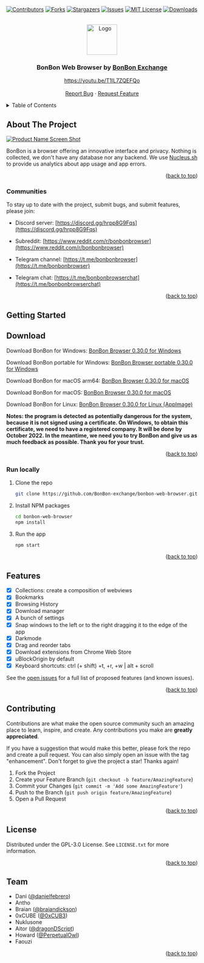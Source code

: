 <div id="top"></div>

[![Contributors][contributors-shield]][contributors-url]
[![Forks][forks-shield]][forks-url]
[![Stargazers][stars-shield]][stars-url]
[![Issues][issues-shield]][issues-url]
[![MIT License][license-shield]][license-url]
[![Downloads][downloads-shield]][downloads-url]

<!-- PROJECT LOGO -->
<br />
<div align="center">
    <a href="https://bonbon.exchange" target="_blank"><img src="https://raw.githubusercontent.com/BonBon-exchange/bonbon-web-browser/main/assets/icon.png" alt="Logo" width="80" height="80"></a>

  <h3 align="center">BonBon Web Browser by <a href="https://bonbon.exchange">BonBon Exchange</h3>

  <p align="center">
    <a href="https://youtu.be/T1lL7ZQEFQo" target="_blank">https://youtu.be/T1lL7ZQEFQo</a>
    <br />
    <br />
    <a href="https://github.com/BonBon-exchange/bonbon-web-browser/issues/new?assignees=&labels=bug&template=1-Bug_report.md">Report Bug</a>
    ·
    <a href="https://github.com/BonBon-exchange/bonbon-web-browser/issues/new?assignees=&labels=enhancement&template=3-Feature_request.md">Request Feature</a>
  </p>
</div>

<!-- TABLE OF CONTENTS -->
<details>
  <summary>Table of Contents</summary>
  <ol>
    <li>
      <a href="#about-the-project">About The Project</a>
      <ul>
        <li><a href="#communities">Communities</a></li>
      </ul>
    </li>
    <li>
      <a href="#getting-started">Getting Started</a>
      <ul>
        <li><a href="#download">Download</a></li>
        <li><a href="#run-locally">Run locally</a></li>
      </ul>
    </li>
    <li><a href="#features">Features</a></li>
    <li><a href="#contributing">Contributing</a></li>
    <li><a href="#license">License</a></li>
    <li><a href="#team">Team</a></li>
  </ol>
</details>

<!-- ABOUT THE PROJECT -->

## About The Project

[![Product Name Screen Shot][product-screenshot]](https://github.com/BonBon-exchange/bonbon-web-browser)

BonBon is a browser offering an innovative interface and privacy. Nothing is collected, we don't have any database nor any backend. We use [Nucleus.sh](https://www.nucleus.sh/) to provide us analytics about app usage and app errors.

<p align="right">(<a href="#top">back to top</a>)</p>

### Communities

To stay up to date with the project, submit bugs, and submit features, please join:

- Discord server: [https://discord.gg/hrpp8G9Fqs](https://discord.gg/hrpp8G9Fqs)

- Subreddit: [https://www.reddit.com/r/bonbonbrowser](https://www.reddit.com/r/bonbonbrowser)

- Telegram channel: [https://t.me/bonbonbrowser](https://t.me/bonbonbrowser)

- Telegram chat: [https://t.me/bonbonbrowserchat](https://t.me/bonbonbrowserchat)

<p align="right">(<a href="#top">back to top</a>)</p>

<!-- GETTING STARTED -->

## Getting Started

## Download

Download BonBon for Windows: [BonBon Browser 0.30.0 for Windows](https://github.com/BonBon-exchange/bonbon-web-browser/releases/download/v0.30.0/BonBon-Setup-0.30.0.exe)

Download BonBon portable for Windows: [BonBon Browser portable 0.30.0 for Windows](https://github.com/BonBon-exchange/bonbon-web-browser/releases/download/v0.30.0/BonBon-Browser---portable.exe)

Download BonBon for macOS arm64: [BonBon Browser 0.30.0 for macOS](https://github.com/BonBon-exchange/bonbon-web-browser/releases/download/v0.30.0/BonBon-0.30.0-arm64.dmg)

Download BonBon for macOS: [BonBon Browser 0.30.0 for macOS](https://github.com/BonBon-exchange/bonbon-web-browser/releases/download/v0.30.0/BonBon-0.30.0.dmg)

Download BonBon for Linux: [BonBon Browser 0.30.0 for Linux (AppImage)](https://github.com/BonBon-exchange/bonbon-web-browser/releases/download/v0.30.0/BonBon-0.30.0.AppImage)

**Notes: the program is detected as potentially dangerous for the system, because it is not signed using a certificate. On Windows, to obtain this certificate, we need to have a registered company. It will be done by October 2022. In the meantime, we need you to try BonBon and give us as much feedback as possible. Thank you for your trust.**

<p align="right">(<a href="#top">back to top</a>)</p>

### Run locally

1. Clone the repo
   ```sh
   git clone https://github.com/BonBon-exchange/bonbon-web-browser.git
   ```
2. Install NPM packages
   ```sh
   cd bonbon-web-browser
   npm install
   ```
3. Run the app
   ```sh
   npm start
   ```

<p align="right">(<a href="#top">back to top</a>)</p>

## Features

- [x] Collections: create a composition of webviews
- [x] Bookmarks
- [x] Browsing History
- [x] Download manager
- [x] A bunch of settings
- [x] Snap windows to the left or to the right dragging it to the edge of the app
- [x] Darkmode
- [x] Drag and reorder tabs
- [x] Download extensions from Chrome Web Store
- [x] uBlockOrigin by default
- [x] Keyboard shortcuts: ctrl (+ shift) +t, +r, +w | alt + scroll

See the [open issues](https://github.com/BonBon-exchange/bonbon-web-browser/issues) for a full list of proposed features (and known issues).

<p align="right">(<a href="#top">back to top</a>)</p>

<!-- CONTRIBUTING -->

## Contributing

Contributions are what make the open source community such an amazing place to learn, inspire, and create. Any contributions you make are **greatly appreciated**.

If you have a suggestion that would make this better, please fork the repo and create a pull request. You can also simply open an issue with the tag "enhancement".
Don't forget to give the project a star! Thanks again!

1. Fork the Project
2. Create your Feature Branch (`git checkout -b feature/AmazingFeature`)
3. Commit your Changes (`git commit -m 'Add some AmazingFeature'`)
4. Push to the Branch (`git push origin feature/AmazingFeature`)
5. Open a Pull Request

<p align="right">(<a href="#top">back to top</a>)</p>

<!-- LICENSE -->

## License

Distributed under the GPL-3.0 License. See `LICENSE.txt` for more information.

<p align="right">(<a href="#top">back to top</a>)</p>

<!-- CONTACT -->

## Team

- Dani ([@danielfebrero](https://github.com/danielfebrero))
- Antho
- Braian ([@braiandickson](https://github.com/braiandickson))
- 0xCUBE ([@0xCUB3](https://github.com/0xCUB3))
- Nuklusone
- Aitor ([@dragonDScript](https://github.com/dragonDScript))
- Howard ([@PerpetualOwl](https://github.com/PerpetualOwl))
- Faouzi

<p align="right">(<a href="#top">back to top</a>)</p>

[contributors-shield]: https://img.shields.io/github/contributors/BonBon-exchange/bonbon-web-browser.svg?style=for-the-badge
[contributors-url]: https://github.com/BonBon-exchange/bonbon-web-browser/graphs/contributors
[downloads-shield]: https://img.shields.io/github/downloads/BonBon-exchange/bonbon-web-browser/total.svg?style=for-the-badge
[downloads-url]: https://github.com/BonBon-exchange/bonbon-web-browser/releases
[forks-shield]: https://img.shields.io/github/forks/BonBon-exchange/bonbon-web-browser.svg?style=for-the-badge
[forks-url]: https://github.com/BonBon-exchange/bonbon-web-browser/network/members
[stars-shield]: https://img.shields.io/github/stars/BonBon-exchange/bonbon-web-browser.svg?style=for-the-badge
[stars-url]: https://github.com/BonBon-exchange/bonbon-web-browser/stargazers
[issues-shield]: https://img.shields.io/github/issues/BonBon-exchange/bonbon-web-browser.svg?style=for-the-badge
[issues-url]: https://github.com/BonBon-exchange/bonbon-web-browser/issues
[license-shield]: https://img.shields.io/github/license/BonBon-exchange/bonbon-web-browser.svg?style=for-the-badge
[license-url]: https://github.com/BonBon-exchange/bonbon-web-browser/blob/master/LICENSE.txt
[product-screenshot]: https://media.giphy.com/media/P9hq4y6F1ijINhE6kf/giphy.gif
